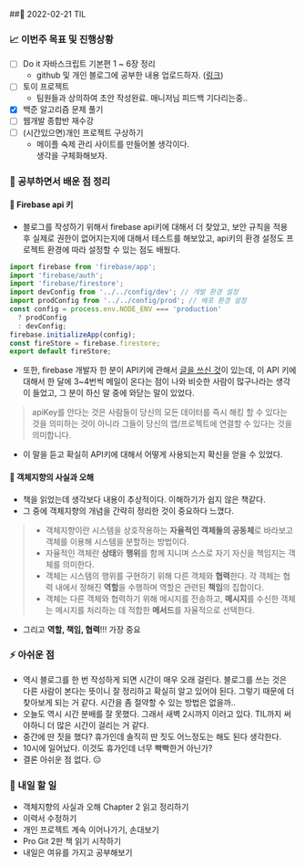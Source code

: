 ##📅 2022-02-21 TIL

### 📈 이번주 목표 및 진행상황
- [ ] Do it 자바스크립트 기본편 1 ~ 6장 정리
    - github 및 개인 블로그에 공부한 내용 업로드하자. ([링크](https://dev-seonpa.tistory.com/))
- [ ] 토이 프로젝트  
    - 팀원들과 상의하여 초안 작성완료. 매니저님 피드백 기다리는중..
- [x] 백준 알고리즘 문제 풀기
- [ ] 웹개발 종합반 재수강 
- [ ] (시간있으면)개인 프로젝트 구상하기
    - 메이플 숙제 관리 사이트를 만들어볼 생각이다.<br> 생각을 구체화해보자.

### 🤔 공부하면서 배운 점 정리

#### 🎈 Firebase api 키
- 블로그를 작성하기 위해서 firebase api키에 대해서 더 찾았고, 보안 규칙을 적용 후 실제로 권한이 없어지는지에 대해서 테스트를 해보았고, api키의 환경 설정도 프로젝트 환경에 따라 설정할 수 있는 점도 배웠다.

```js
import firebase from 'firebase/app';
import 'firebase/auth';
import 'firebase/firestore';
import devConfig from '../../config/dev'; // 개발 환경 설정
import prodConfig from '../../config/prod'; // 배포 환경 설정
const config = process.env.NODE_ENV === 'production'
  ? prodConfig
  : devConfig;
firebase.initializeApp(config);
const fireStore = firebase.firestore;
export default fireStore;
```
- 또한, firebase 개발자 한 분이 API키에 관해서 [글을 쓰신 것](https://jsmobiledev.com/article/hide-firebase-api)이 있는데, 이 API 키에 대해서 한 달에 3~4번씩 메일이 온다는 점이 나와 비슷한 사람이 많구나라는 생각이 들었고, 그 분이 하신 말 중에 와닫는 말이 있었다.

> apiKey를 안다는 것은 사람들이 당신의 모든 데이터를 즉시 해킹 할 수 있다는 것을 의미하는 것이 아니라 그들이 당신의 앱/프로젝트에 연결할 수 있다는 것을 의미합니다.
- 이 말을 듣고 확실히 API키에 대해서 어떻게 사용되는지 확신을 얻을 수 있었다.

#### 🎈 객체지향의 사실과 오해
- 책을 읽었는데 생각보다 내용이 추상적이다. 이해하기가 쉽지 않은 책같다.
- 그 중에 객체지향의 개념을 간략히 정리한 것이 중요하다 느꼈다.

> - 객체지향이란 시스템을 상호작용하는 **자율적인 객체들의 공동체**로 바라보고 객체를 이용해 시스템을 분할하는 방법이다.
> - 자율적인 객체란 **상태**와 **행위**를 함께 지니며 스스로 자기 자신을 책임지는 객체를 의미한다.
> - 객체는 시스템의 행위를 구현하기 위해 다른 객체와 **협력**한다. 각 객체는 협력 내에서 정해진 **역할**을 수행하며 역할은 관련된 **책임**의 집합이다.
> - 객체는 다른 객체와 협력하기 위해 메시지를 전송하고, **메시지**를 수신한 객체는 메시지를 처리하는 데 적합한 **메서드**를 자율적으로 선택한다.
- 그리고 **역할, 책임, 협력**!!! 가장 중요


### ⚡ 아쉬운 점
- 역시 블로그를 한 번 작성하게 되면 시간이 매우 오래 걸린다. 블로그를 쓰는 것은 다른 사람이 본다는 뜻이니 잘 정리하고 확실히 알고 있어야 된다. 그렇기 때문에 더 찾아보게 되는 거 같다. 시간을 좀 절약할 수 있는 방법은 없을까..
- 오늘도 역시 시간 분배를 잘 못했다. 그래서 새벽 2시까지 이러고 있다. TIL까지 써야하니 더 많은 시간이 걸리는 거 같다.
- 중간에 딴 짓을 했다? 휴가인데 솔직히 딴 짓도 어느정도는 해도 된다 생각한다.
- 10시에 일어났다. 이것도 휴가인데 너무 빡빡한거 아닌가?
- 결론 아쉬운 점 없다. 😑

### 🚀 내일 할 일
- 객체지향의 사실과 오해 Chapter 2 읽고 정리하기
- 이력서 수정하기
- 개인 프로젝트 계속 이어나가기, 손대보기
- Pro Git 2판 책 읽기 시작하기
- 내일은 여유를 가지고 공부해보기